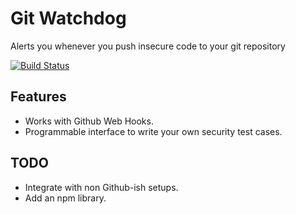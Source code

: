 # Git Watchdog

Alerts you whenever you push insecure code to your git repository

[![Build Status](https://travis-ci.org/skepticfx/git-watchdog.svg)](https://travis-ci.org/skepticfx/git-watchdog)

## Features
* Works with Github Web Hooks.
* Programmable interface to write your own security test cases.


## TODO
* Integrate with non Github-ish setups.
* Add an npm library.